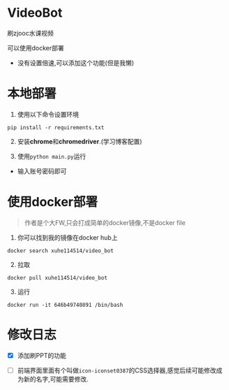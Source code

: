 # VideoBot
刷zjooc水课视频

可以使用docker部署

* 没有设置倍速,可以添加这个功能(但是我懒)



# 本地部署

1. 使用以下命令设置环境

```shell
pip install -r requirements.txt
```

2. 安装**chrome**和**chromedriver**.(学习博客配置)

3. 使用`python main.py`运行

* 输入账号密码即可



# 使用docker部署

> 作者是个大FW,只会打成简单的docker镜像,不是docker file

1. 你可以找到我的镜像在docker hub上

```shell
docker search xuhe114514/video_bot
```



2. 拉取

```shell
docker pull xuhe114514/video_bot
```



3. 运行

```shell
docker run -it 646b49740891 /bin/bash
```





# 修改日志

- [x] 添加刷PPT的功能

- [ ] 前端界面里面有个叫做`icon-iconset0387`的CSS选择器,感觉后续可能修改成为新的名字,可能需要修改.

